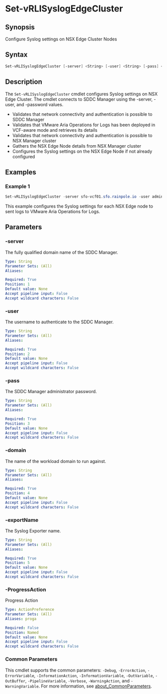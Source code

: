 # Set-vRLISyslogEdgeCluster

## Synopsis

Configure Syslog settings on NSX Edge Cluster Nodes

## Syntax

```powershell
Set-vRLISyslogEdgeCluster [-server] <String> [-user] <String> [-pass] <String> [-domain] <String> [-exportName] <String> [-ProgressAction <ActionPreference>] [<CommonParameters>]
```

## Description

The `Set-vRLISyslogEdgeCluster` cmdlet configures Syslog settings on NSX Edge Cluster. The cmdlet connects to SDDC Manager using the -server, -user, and -password values.

- Validates that network connectivity and authentication is possible to SDDC Manager
- Validates that VMware Aria Operations for Logs has been deployed in VCF-aware mode and retrieves its details
- Validates that network connectivity and authentication is possible to NSX Manager cluster
- Gathers the NSX Edge Node details from NSX Manager cluster
- Configures the Syslog settings on the NSX Edge Node if not already configured

## Examples

### Example 1

```powershell
Set-vRLISyslogEdgeCluster -server sfo-vcf01.sfo.rainpole.io -user administrator@vsphere.local -pass VMw@re1! -domain sfo-m01 -exportname SFO-VRLI
```

This example configures the Syslog settings for each NSX Edge node to sent logs to VMware Aria Operations for Logs.

## Parameters

### -server

The fully qualified domain name of the SDDC Manager.

```yaml
Type: String
Parameter Sets: (All)
Aliases:

Required: True
Position: 1
Default value: None
Accept pipeline input: False
Accept wildcard characters: False
```

### -user

The username to authenticate to the SDDC Manager.

```yaml
Type: String
Parameter Sets: (All)
Aliases:

Required: True
Position: 2
Default value: None
Accept pipeline input: False
Accept wildcard characters: False
```

### -pass

The SDDC Manager administrator password.

```yaml
Type: String
Parameter Sets: (All)
Aliases:

Required: True
Position: 3
Default value: None
Accept pipeline input: False
Accept wildcard characters: False
```

### -domain

The name of the workload domain to run against.

```yaml
Type: String
Parameter Sets: (All)
Aliases:

Required: True
Position: 4
Default value: None
Accept pipeline input: False
Accept wildcard characters: False
```

### -exportName

The Syslog Exporter name.

```yaml
Type: String
Parameter Sets: (All)
Aliases:

Required: True
Position: 5
Default value: None
Accept pipeline input: False
Accept wildcard characters: False
```

### -ProgressAction

Progress Action

```yaml
Type: ActionPreference
Parameter Sets: (All)
Aliases: proga

Required: False
Position: Named
Default value: None
Accept pipeline input: False
Accept wildcard characters: False
```

### Common Parameters

This cmdlet supports the common parameters: `-Debug`, `-ErrorAction`, `-ErrorVariable`, `-InformationAction`, `-InformationVariable`, `-OutVariable`, `-OutBuffer`, `-PipelineVariable`, `-Verbose`, `-WarningAction`, and `-WarningVariable`. For more information, see [about_CommonParameters](http://go.microsoft.com/fwlink/?LinkID=113216).
